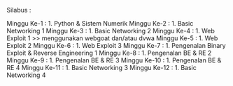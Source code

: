Silabus : 

Minggu Ke-1 :    1. Python & Sistem Numerik
Minggu Ke-2 :    1. Basic Networking 1
Minggu Ke-3 :    1. Basic Networking 2
Minggu Ke-4 :    1. Web Exploit 1 >> menggunakan webgoat dan/atau dvwa
Minggu Ke-5 :    1. Web Exploit 2 
Minggu Ke-6 :    1. Web Exploit 3 
Minggu Ke-7 :    1. Pengenalan Binary Exploit & Reverse Engineering 1
Minggu Ke-8 :    1. Pengenalan BE & RE 2
Minggu Ke-9 :    1. Pengenalan BE & RE 3
Minggu Ke-10 :   1. Pengenalan BE & RE 4
Minggu Ke-11 :   1. Basic Networking 3
Minggu Ke-12 :   1. Basic Networking 4

